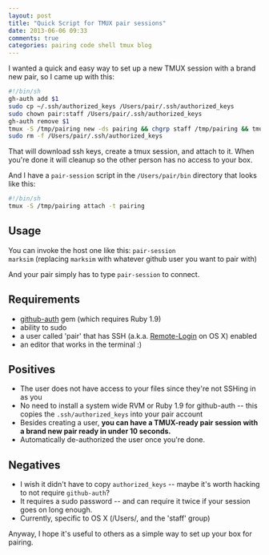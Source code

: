 ```yaml
---
layout: post
title: "Quick Script for TMUX pair sessions"
date: 2013-06-06 09:33
comments: true
categories: pairing code shell tmux blog
---
```


I wanted a quick and easy way to set up a new TMUX session with a brand new pair, so I came up with this:

``` sh ~/bin/pair-session
#!/bin/sh
gh-auth add $1
sudo cp ~/.ssh/authorized_keys /Users/pair/.ssh/authorized_keys
sudo chown pair:staff /Users/pair/.ssh/authorized_keys
gh-auth remove $1
tmux -S /tmp/pairing new -ds pairing && chgrp staff /tmp/pairing && tmux -S /tmp/pairing attach -t pairing
sudo rm -f /Users/pair/.ssh/authorized_keys
```
That will download ssh keys, create a tmux session, and attach to it.  When you're done it will cleanup so the other person has no access to your box.

And I have a <code>pair-session</code> script in the <code>/Users/pair/bin</code> directory that looks like this:

``` sh /Users/pair/bin/pair-session
#!/bin/sh
tmux -S /tmp/pairing attach -t pairing
```

## Usage

You can invoke the host one like this: <code>pair-session marksim</code> (replacing <code>marksim</code> with whatever github user you want to pair with)

And your pair simply has to type <code>pair-session</code> to connect.


## Requirements

* [github-auth](https://github.com/chrishunt/github-auth) gem (which requires Ruby 1.9)
* ability to sudo 
* a user called 'pair' that has SSH (a.k.a. [Remote-Login](https://raw.github.com/chrishunt/github-auth/master/img/mac-os-ssh-sharing.jpg) on OS X) enabled
* an editor that works in the terminal :)

## Positives

* The user does not have access to your files since they're not SSHing in as you
* No need to install a system wide RVM or Ruby 1.9 for github-auth -- this copies the <code>.ssh/authorized_keys</code> into your pair account
* Besides creating a user, **you can have a TMUX-ready pair session with a brand new pair ready in under 10 seconds.**
* Automatically de-authorized the user once you're done.

## Negatives

* I wish it didn't have to copy <code>authorized_keys</code> -- maybe it's worth hacking to not require <code>github-auth</code>?
* It requires a sudo password -- and can require it twice if your session goes on long enough.
* Currently, specific to OS X (/Users/, and the 'staff' group)

Anyway, I hope it's useful to others as a simple way to set up your box for pairing.

